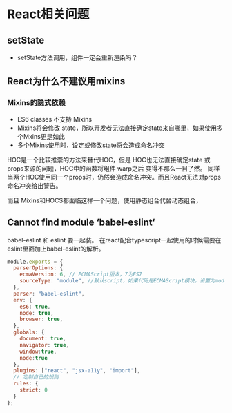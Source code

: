 # React相关问题

## setState

* setState方法调用，组件一定会重新渲染吗？


## React为什么不建议用mixins


### Mixins的隐式依赖

* ES6 classes 不支持 Mixins
* Mixins将会修改 state，所以开发者无法直接确定state来自哪里，如果使用多个Mxins更是如此
* 多个Mixins使用时，设定或修改state将会造成命名冲突

HOC是一个比较推崇的方法来替代HOC，但是 HOC也无法直接确定state 或 props来源的问题，HOC中的函数将组件 warp之后 变得不那么一目了然。
同样 当两个HOC使用同一个props时，仍然会造成命名冲突。而且React无法对props命名冲突给出警告。

而且 Mixins和HOCS都面临这样一个问题，使用静态组合代替动态组合，





## Cannot find module ‘babel-eslint‘

babel-eslint 和 eslint 要一起装。 在react配合typescript一起使用的时候需要在eslint里面加上babel-eslint的解析。

```js
module.exports = {
  parserOptions: {
    ecmaVersion: 6, // ECMAScript版本，7为ES7
    sourceType: "module", //默认script，如果代码是ECMAScript模块，设置为module
  },
  parser: "babel-eslint",
  env: {
    es6: true,
    node: true,
    browser: true,
  },
  globals: {
    document: true,
    navigator: true,
    window:true,
    node:true
  },
  plugins: ["react", "jsx-a11y", "import"],
  // 定制自己的规则
  rules: {
    strict: 0
  }
};
```



